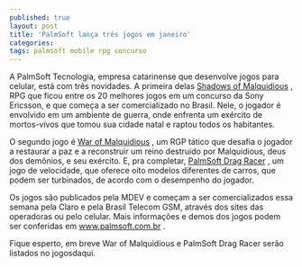 ```yaml
---
published: true
layout: post
title: 'PalmSoft lança três jogos em janeiro'
categories: 
tags: palmsoft mobile rpg concurso
---
```

A PalmSoft Tecnologia, empresa catarinense que desenvolve jogos para celular, está com três novidades. A primeira delas <a href="{{ site.baseurl }}/2005/10/13/shadows-of-malquidious/">Shadows of Malquidious</a>
, RPG que ficou entre os 20 melhores jogos em um concurso da Sony Ericsson, e que começa a ser comercializado no Brasil. Nele, o jogador é envolvido em um ambiente de guerra, onde enfrenta um exército de mortos-vivos que tomou sua cidade natal e raptou todos os habitantes.

O segundo jogo é <a href="{{ site.baseurl }}/2005/12/16/war-of-malquidious/">War of Malquidious</a>
, um RGP tático que desafia o jogador a restaurar a paz e a reconstruir um reino destruido por Malquidious, deus dos demônios, e seu exército. E, pra completar, <a href="{{ site.baseurl }}/2005/12/21/palmsoft-drag-racer/">PalmSoft Drag Racer</a>
, um jogo de velocidade, que oferece oito modelos diferentes de carros, que podem ser turbinados, de acordo com o desempenho do jogador.

Os jogos são publicados pela MDEV e começam a ser comercializados essa semana pela Claro e pela Brasil Telecom GSM, através dos sites das operadoras ou pelo celular. Mais informações e demos dos jogos podem ser conferidas em <a href="http://www.palmsoft.com.br" target="_blank">www.palmsoft.com.br</a>
.

Fique esperto, em breve War of Malquidious e PalmSoft Drag Racer serão listados no jogosdaqui.
